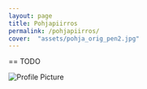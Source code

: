 ```yaml
---
layout: page
title: Pohjapiirros
permalink: /pohjapiirros/
cover:  "assets/pohja_orig_pen2.jpg"
---
```


== TODO

<img src="{{ site.baseurl }}assets/pohja_orig.jpg" title="Profile Picture" class="profile">
